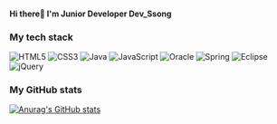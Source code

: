 #### Hi there👋 I'm Junior Developer Dev_Ssong


### My tech stack
![HTML5](http://img.shields.io/badge/-HTML5-F05032?logo=html5&logoColor=ffffff)
![CSS3](https://img.shields.io/badge/CSS3-%231572B6.svg?logo=css3&logoColor=white)
![Java](https://img.shields.io/badge/java-%23ED8B00.svg?logo=java&logoColor=white)
![JavaScript](https://img.shields.io/badge/javascript-%23323330.svg?logo=javascript&logoColor=%23F7DF1E)
![Oracle](https://img.shields.io/badge/Oracle-F80000?logo=oracle&logoColor=white)
![Spring](https://img.shields.io/badge/spring-%236DB33F.svg?logo=spring&logoColor=white)
![Eclipse](https://img.shields.io/badge/Eclipse-FE7A16.svg?logo=Eclipse&logoColor=white)
![jQuery](https://img.shields.io/badge/jquery-%230769AD.svg?logo=jquery&logoColor=white)


### My GitHub stats
[![Anurag's GitHub stats](https://github-readme-stats.vercel.app/api?username=sweetSsun&show_icons=true&theme=radical)](https://github.com/anuraghazra/github-readme-stats)

<!--
**sweetSsun/sweetSsun** is a ✨ _special_ ✨ repository because its `README.md` (this file) appears on your GitHub profile.

Here are some ideas to get you started:

- 🔭 I’m currently working on ...
- 🌱 I’m currently learning ...
- 👯 I’m looking to collaborate on ...
- 🤔 I’m looking for help with ...
- 💬 Ask me about ...
- 📫 How to reach me: ...
- 😄 Pronouns: ...
- ⚡ Fun fact: ...
-->
